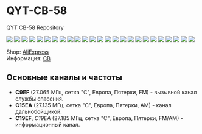 # QYT-CB-58

QYT CB-58 Repository

<img src="Images/000.jpg"/>
<img src="Images/001.jpg"/>
<img src="Images/002.jpg"/>
<img src="Images/003.jpg"/>
<img src="Images/004.jpg"/>
<img src="Images/005.jpg"/>
<img src="Images/020.jpg"/>
<img src="Images/006.jpg"/>
<img src="Images/007.jpg"/>
<img src="Images/008.jpg"/>
<img src="Images/009.jpg"/>
<img src="Images/010.jpg"/>
<img src="Images/011.jpg"/>
<img src="Images/012.jpg"/>
<img src="Images/013.jpg"/>
<img src="Images/015.jpg"/>
<img src="Images/015.jpg"/>
<img src="Images/016.jpg"/>
<img src="Images/017.jpg"/>
<img src="Images/018.jpg"/>
<img src="Images/019.jpg"/>
<img src="Images/Antenna.jpg"/>
<img src="Images/Net4.jpg"/>
<img src="Images/Net5.jpg"/>
<img src="Images/Net6.jpg"/>


Shop: [AliExpress](https://aliexpress.ru/item/1005003200973678.html)       
Информация: [CB](https://ru.wikipedia.org/wiki/%D0%A1%D0%B8-%D0%91%D0%B8)      

## Основные каналы и частоты

* **C9EF** (27.065 МГц, сетка "С", Европа, Пятерки, FM) - вызывной канал службы спасения. 
* **C15EA** (27.135 МГц, сетка "С", Европа, Пятерки, AM) - канал дальнобойщикой.
* **C19EF**, *C19EA* (27.185 МГц, сетка "С", Европа, Пятерки, FM/AM) - информационный канал. 
